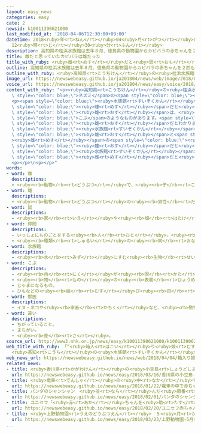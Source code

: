 ```yaml
---
layout: easy_news
categories: easy
cate: 2
newsid: k10011390621000
last_modified_at: '2018-04-06T12:30:00+09:00'
datetime: 2018<ruby>年<rt>ねん</rt></ruby>04<ruby>月<rt>がつ</rt></ruby>06<ruby>日<rt>にち</rt></ruby>
  12<ruby>時<rt>じ</rt></ruby>30<ruby>分<rt>ふん</rt></ruby>
description: 高知県の桂浜水族館は去年８月、徳島県の動物園からカピバラの赤ちゃんを２匹もらいました。
title: 雌だと思っていたカピバラは雄だった
title_with_ruby: <ruby>雌<rt>めす</rt></ruby>だと<ruby>思<rt>おも</rt></ruby>っていたカピバラは<ruby>雄<rt>おす</rt></ruby>だった
outline: 高知県の桂浜水族館は去年８月、徳島県の動物園からカピバラの赤ちゃんを２匹もらいました。
outline_with_ruby: <ruby>高知県<rt>こうちけん</rt></ruby>の<ruby>桂浜水族館<rt>かつらはますいぞくかん</rt></ruby>は<ruby>去年<rt>きょねん</rt></ruby>８<ruby>月<rt>がつ</rt></ruby>、<ruby>徳島県<rt>とくしまけん</rt></ruby>の<ruby>動物園<rt>どうぶつえん</rt></ruby>からカピバラの<ruby>赤<rt>あか</rt></ruby>ちゃんを２<ruby>匹<rt>ひき</rt></ruby>もらいました。
image_url: https://newswebeasy.github.io/ja201804/news/web/image/2018/04/04/K10011390621_1804041600_1804041602_01_02.jpg
voice_url: https://newswebeasy.github.io/ja201804/news/easy/voice/2018/04/06/k10011390621000.mp4
content_with_ruby: "<p><ruby>高知県<rt>こうちけん</rt></ruby>の<ruby>桂浜水族館<rt>かつらはますいぞくかん</rt></ruby>は<ruby>去年<rt>きょねん</rt></ruby>８<ruby>月<rt>がつ</rt></ruby>、<ruby>徳島県<rt>とくしまけん</rt></ruby>の<ruby>動物園<rt>どうぶつえん</rt></ruby>からカピバラの<ruby>赤<rt>あか</rt></ruby>ちゃんを２<ruby>匹<rt>ひき</rt></ruby>もらいました。カピバラは<ruby>世界<rt>せかい</rt></ruby>で<ruby>最<rt>もっと</rt></ruby>も<ruby>大<rt>おお</rt></ruby>きい<span\
  \ style=\"color: blue;\">ネズミ</span>の<span style=\"color: blue;\"><ruby>仲間<rt>なかま</rt></ruby></span>です。</p>\n\
  <p><span style=\"color: blue;\"><ruby>水族館<rt>すいぞくかん</rt></ruby></span>は２<ruby>匹<rt>ひき</rt></ruby>とも<span\
  \ style=\"color: blue;\"><ruby>雌<rt>めす</rt></ruby></span>だと<ruby>聞<rt>き</rt></ruby>いていましたが、<ruby>生<rt>う</rt></ruby>まれてから１０か<ruby>月<rt>げつ</rt></ruby>になって、１<ruby>匹<rt>ぴき</rt></ruby>の<ruby>鼻<rt>はな</rt></ruby>の<ruby>周<rt>まわ</rt></ruby>りが<ruby>黒<rt>くろ</rt></ruby>く<ruby>大<rt>おお</rt></ruby>きくなってきました。カピバラの<span\
  \ style=\"color: blue;\"><ruby>雄<rt>おす</rt></ruby></span>は、<ruby>鼻<rt>はな</rt></ruby>に<span\
  \ style=\"color: blue;\">こぶ</span>のようなものがあります。<span style=\"color: blue;\"><ruby>獣医師<rt>じゅういし</rt></ruby></span>が<ruby>見<rt>み</rt></ruby>ると、この１<ruby>匹<rt>ぴき</rt></ruby>は<span\
  \ style=\"color: blue;\"><ruby>雄<rt>おす</rt></ruby></span>だとわかりました。</p>\n<p><span\
  \ style=\"color: blue;\"><ruby>水族館<rt>すいぞくかん</rt></ruby></span>は<ruby>４日<rt>よっか</rt></ruby>、<span\
  \ style=\"color: blue;\"><ruby>雄<rt>おす</rt></ruby></span>と<span style=\"color: blue;\"\
  ><ruby>雌<rt>めす</rt></ruby></span>の<span style=\"color: blue;\"><ruby>違<rt>ちが</rt></ruby>い</span>を<ruby>紹介<rt>しょうかい</rt></ruby>する<ruby>絵<rt>え</rt></ruby>を<ruby>客<rt>きゃく</rt></ruby>に<ruby>見<rt>み</rt></ruby>せて、１<ruby>匹<rt>ぴき</rt></ruby>は<span\
  \ style=\"color: blue;\"><ruby>雄<rt>おす</rt></ruby></span>だと<ruby>説明<rt>せつめい</rt></ruby>していました。<span\
  \ style=\"color: blue;\"><ruby>水族館<rt>すいぞくかん</rt></ruby></span>の<ruby>人<rt>ひと</rt></ruby>は「<span\
  \ style=\"color: blue;\"><ruby>雌<rt>めす</rt></ruby></span>だと<ruby>思<rt>おも</rt></ruby>って<ruby>育<rt>そだ</rt></ruby>てていたので<ruby>驚<rt>おどろ</rt></ruby>きました。<ruby>赤<rt>あか</rt></ruby>ちゃんができるかもしれないので、これからも<ruby>大事<rt>だいじ</rt></ruby>に<ruby>育<rt>そだ</rt></ruby>てます」と<ruby>話<rt>はな</rt></ruby>していました。</p>\n\
  <p></p>\n<p></p>"
words:
- word: 雌
  descriptions:
  - <ruby><rb>動物</rb><rt>どうぶつ</rt></ruby>で、<ruby><rb>子</rb><rt>こ</rt></ruby>や<ruby><rb>卵</rb><rt>たまご</rt></ruby>を<ruby><rb>生</rb><rt>う</rt></ruby>む<ruby><rb>能力</rb><rt>のうりょく</rt></ruby>があるほう。
- word: 雄
  descriptions:
  - <ruby><rb>動物</rb><rt>どうぶつ</rt></ruby>の<ruby><rb>男性</rb><rt>だんせい</rt></ruby>にあたるもの。
- word: 鼠
  descriptions:
  - <ruby><rb>家</rb><rt>いえ</rt></ruby>や<ruby><rb>畑</rb><rt>はたけ</rt></ruby>などにすみ、<ruby><rb>物</rb><rt>もの</rt></ruby>を<ruby><rb>食</rb><rt>く</rt></ruby>いあらす<ruby><rb>小</rb><rt>ちい</rt></ruby>さな<ruby><rb>動物</rb><rt>どうぶつ</rt></ruby>。ノネズミ・イエネズミ・ハツカネズミなどがいる。
- word: 仲間
  descriptions:
  - いっしょにものごとをする<ruby><rb>人</rb><rt>ひと</rt></ruby>。<ruby><rb>友達</rb><rt>ともだち</rt></ruby>。グループ。
  - <ruby><rb>種類</rb><rt>しゅるい</rt></ruby>の<ruby><rb>同</rb><rt>おな</rt></ruby>じもの。
- word: 水族館
  descriptions:
  - <ruby><rb>水</rb><rt>みず</rt></ruby>にすむ<ruby><rb>生物</rb><rt>せいぶつ</rt></ruby>を<ruby><rb>集</rb><rt>あつ</rt></ruby>め、ガラス<ruby><rb>張</rb><rt>ば</rt></ruby>りの<ruby><rb>大</rb><rt>おお</rt></ruby>きな<ruby><rb>水槽</rb><rt>すいそう</rt></ruby>に<ruby><rb>入</rb><rt>い</rt></ruby>れて、<ruby><rb>生</rb><rt>い</rt></ruby>きたままのようすを<ruby><rb>見</rb><rt>み</rt></ruby>せるようにした<ruby><rb>所</rb><rt>ところ</rt></ruby>。すいぞっかん。
- word: こぶ
  descriptions:
  - <ruby><rb>肉</rb><rt>にく</rt></ruby>が<ruby><rb>固</rb><rt>かた</rt></ruby>まって、<ruby><rb>盛</rb><rt>も</rt></ruby>り<ruby><rb>上</rb><rt>あ</rt></ruby>がったもの。たんこぶ。
  - <ruby><rb>物</rb><rt>もの</rt></ruby>の<ruby><rb>表面</rb><rt>ひょうめん</rt></ruby>に<ruby><rb>盛</rb><rt>も</rt></ruby>り<ruby><rb>上</rb><rt>あ</rt></ruby>がったもの。
  - じゃまになるもの。
  - ひもなどの<ruby><rb>結</rb><rt>むす</rt></ruby>び<ruby><rb>目</rb><rt>め</rt></ruby>。
- word: 獣医
  descriptions:
  - イヌ・ネコや<ruby><rb>家畜</rb><rt>かちく</rt></ruby>など、<ruby><rb>動物</rb><rt>どうぶつ</rt></ruby>の<ruby><rb>病気</rb><rt>びょうき</rt></ruby>を<ruby><rb>治</rb><rt>なお</rt></ruby>す<ruby><rb>医者</rb><rt>いしゃ</rt></ruby>。
- word: 違い
  descriptions:
  - ちがっていること。
  - まちがい。
  - <ruby><rb>差</rb><rt>さ</rt></ruby>。
source_url: http://www3.nhk.or.jp/news/easy/k10011390621000/k10011390621000.html
web_title_with_ruby: 「“<ruby>箱入<rt>はこい</rt></ruby>り<ruby>娘<rt>むすめ</rt></ruby>”は<ruby>オス<rt>おす</rt></ruby>でした」
  <ruby>高知<rt>こうち</rt></ruby>の<ruby>水族館<rt>すいぞくかん</rt></ruby>の<ruby>カピバラ<rt>かぴばら</rt></ruby>
web_news_url: https://newswebeasy.github.io/news/web/2018/04/04/箱入り娘はオスでした-高知の水族館のカピバラ
related_news:
- title: <ruby>香川県<rt>かがわけん</rt></ruby>の<ruby>小豆島<rt>しょうどしま</rt></ruby>　<ruby>猿<rt>さる</rt></ruby>の<ruby>赤<rt>あか</rt></ruby>ちゃんが<ruby>生<rt>う</rt></ruby>まれる<ruby>季節<rt>きせつ</rt></ruby>
  url: https://newswebeasy.github.io/news/easy/2018/03/16/香川県の小豆島-猿の赤ちゃんが生まれる季節
- title: <ruby>電車<rt>でんしゃ</rt></ruby>の<ruby>中<rt>なか</rt></ruby>で<ruby>赤<rt>あか</rt></ruby>ちゃんが<ruby>生<rt>う</rt></ruby>まれた
  url: https://newswebeasy.github.io/news/easy/2018/01/22/電車の中で赤ちゃんが生まれた
- title: パンダのシャンシャン　<ruby>並<rt>なら</rt></ruby>んだ<ruby>順番<rt>じゅんばん</rt></ruby>で<ruby>見<rt>み</rt></ruby>ることができる
  url: https://newswebeasy.github.io/news/easy/2018/02/01/パンダのシャンシャン-並んだ順番で見ることができる
- title: ユニセフ「<ruby>赤<rt>あか</rt></ruby>ちゃんを<ruby>助<rt>たす</rt></ruby>けるために<ruby>協力<rt>きょうりょく</rt></ruby>してほしい」
  url: https://newswebeasy.github.io/news/easy/2018/02/20/ユニセフ赤ちゃんを助けるために協力してほしい
- title: <ruby>上野動物園<rt>うえのどうぶつえん</rt></ruby>　５<ruby>月<rt>がつ</rt></ruby>の<ruby>連休<rt>れんきゅう</rt></ruby>はシャンシャンを<ruby>見<rt>み</rt></ruby>る<ruby>抽選<rt>ちゅうせん</rt></ruby>がある
  url: https://newswebeasy.github.io/news/easy/2018/03/23/上野動物園-5月の連休はシャンシャンを見る抽選がある
...
```

